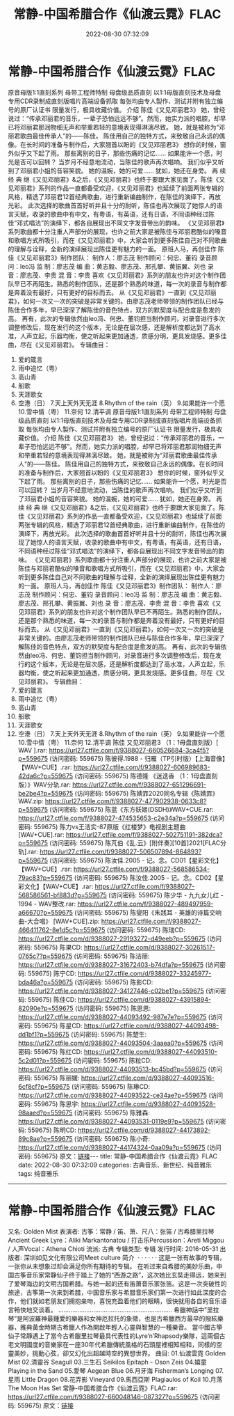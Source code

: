 ﻿---
title: 常静-中国希腊合作《仙渡云霓》FLAC
date: 2022-08-30 07:32:09
categories: 古典音乐、新世纪、纯音雅乐
tags: 纯音雅乐
---
# 常静-中国希腊合作《仙渡云霓》FLAC

原音母版1:1直刻系列 母带工程师特制 母盘级品质直刻
以1:1母版直刻技术及母盘专用CDR录制成直刻版唱片高端设备抓取
每张均由专人製作、测试并附有独立编号的原厂认证书 限量发行，极具收藏价值。
介绍
陈佳《又见邓丽君3》
她，曾经说过：“传承邓丽君的音乐，一辈子恐怕远远不够”。然而，她实力派的唱腔，却早已将邓丽君那润物细无声和举重若轻的意境表现得淋漓尽致。
她，就是被称为“邓丽君歌曲最佳传承人”的——陈佳。
陈佳用自己的独特方式，来致敬自己永远的偶像。在长时间的准备与制作后，大家翘首以盼的《又见邓丽君3》
想你的时候，窗外似乎又下起了雨。
那些离别的日子，那些伤痛的记忆……
如果能许一个愿，时光是否可以回转？
当岁月不经意地流动，当陈佳的歌声再次唱响。
我们似乎又听到了邓丽君小姐的音容笑貌。
她的温婉，她的可爱……
犹如，她还在身旁。
再 续 经 典
继《又见邓丽君》&之后，《又见邓丽君》也终于要跟大家见面了。陈佳《又见邓丽君》系列的作品一直都备受欢迎，《又见邓丽君》也延续了前面两张专辑的风格，精选了邓丽君12首经典歌曲，进行重新编曲制作，在陈佳的演绎下，再放光彩。
此次选择的歌曲首首好听并且十分的耐听，陈佳也再次展现了她惊人的语言天赋，收录的歌曲中有中文，有粤语，有英语，还有日语，不同语种经过陈佳“邓式唱法”的演绎下，都各自展现出不同文字发音带出的韵味。
《又见邓丽君》系列歌曲都十分注重人声部分的展现，也许之前大家是被陈佳与邓丽君酷似的嗓音和歌唱方式所吸引，而在《又见邓丽君》中，大家会听到更多陈佳自己对不同歌曲的理解与诠释，全新的演绎展现出陈佳更有魅力的一面。
原班人马，再创佳作
陈佳《又见邓丽君3》制作团队：
制作人：廖志茂
制作顾问：何忠、董钧
录音顾问：leo冯
监 制：廖志茂
编 曲：黄志毅、廖志茂、邢孔攀、黄振翼、刘也
录 音：廖志茂、李贵
混 音：李贵
喜欢《又见邓丽君》系列的朋友也许对这个制作团队早已不再陌生。熟悉的制作团队，还是那个熟悉的味道，每一次的录音与制作都是奔着没有最好，只有更好的目标而去。
从《又见邓丽君》一直到《又见邓丽君》，如何一次又一次的突破是非常关键的。由廖志茂老师带领的制作团队已经与陈佳合作多年，早已深深了解陈佳的音色特点，双方的默契度与配合度是愈发的高。
再有，此次的专辑依然由leo冯、何忠、董钧担当制作顾问，对录音进行多次调整修改后，现在发行的这个版本，无论是在层次感，还是解析度都达到了高水准，人声立起，乐器均衡，使之听起来更加通透，质感分明，更具发烧感。更多佳曲，尽在《又见邓丽君》。
专辑曲目：
1. 爱的箴言
2. 雨中追忆（粤）
3. 高山青
4. 船歌
5. 天涯歌女
6. 空港（日）
7.天上天外天无涯
8.Rhythm of the rain（英）
9.如果能许一个愿
10.雪中情（粤）
11.奈何
12.清平调
原音母版1:1直刻系列 母带工程师特制 母盘级品质直刻
以1:1母版直刻技术及母盘专用CDR录制成直刻版唱片高端设备抓取
每张均由专人製作、测试并附有独立编号的原厂认证书 限量发行，极具收藏价值。
介绍
陈佳《又见邓丽君3》
她，曾经说过：“传承邓丽君的音乐，一辈子恐怕远远不够”。然而，她实力派的唱腔，却早已将邓丽君那润物细无声和举重若轻的意境表现得淋漓尽致。
她，就是被称为“邓丽君歌曲最佳传承人”的——陈佳。
陈佳用自己的独特方式，来致敬自己永远的偶像。在长时间的准备与制作后，大家翘首以盼的《又见邓丽君3》
想你的时候，窗外似乎又下起了雨。
那些离别的日子，那些伤痛的记忆……
如果能许一个愿，时光是否可以回转？
当岁月不经意地流动，当陈佳的歌声再次唱响。
我们似乎又听到了邓丽君小姐的音容笑貌。
她的温婉，她的可爱……
犹如，她还在身旁。
再 续 经 典
继《又见邓丽君》&之后，《又见邓丽君》也终于要跟大家见面了。陈佳《又见邓丽君》系列的作品一直都备受欢迎，《又见邓丽君》也延续了前面两张专辑的风格，精选了邓丽君12首经典歌曲，进行重新编曲制作，在陈佳的演绎下，再放光彩。
此次选择的歌曲首首好听并且十分的耐听，陈佳也再次展现了她惊人的语言天赋，收录的歌曲中有中文，有粤语，有英语，还有日语，不同语种经过陈佳“邓式唱法”的演绎下，都各自展现出不同文字发音带出的韵味。
《又见邓丽君》系列歌曲都十分注重人声部分的展现，也许之前大家是被陈佳与邓丽君酷似的嗓音和歌唱方式所吸引，而在《又见邓丽君》中，大家会听到更多陈佳自己对不同歌曲的理解与诠释，全新的演绎展现出陈佳更有魅力的一面。
原班人马，再创佳作
陈佳《又见邓丽君3》制作团队：
制作人：廖志茂
制作顾问：何忠、董钧
录音顾问：leo冯
监 制：廖志茂
编 曲：黄志毅、廖志茂、邢孔攀、黄振翼、刘也
录 音：廖志茂、李贵
混 音：李贵
喜欢《又见邓丽君》系列的朋友也许对这个制作团队早已不再陌生。熟悉的制作团队，还是那个熟悉的味道，每一次的录音与制作都是奔着没有最好，只有更好的目标而去。
从《又见邓丽君》一直到《又见邓丽君》，如何一次又一次的突破是非常关键的。由廖志茂老师带领的制作团队已经与陈佳合作多年，早已深深了解陈佳的音色特点，双方的默契度与配合度是愈发的高。
再有，此次的专辑依然由leo冯、何忠、董钧担当制作顾问，对录音进行多次调整修改后，现在发行的这个版本，无论是在层次感，还是解析度都达到了高水准，人声立起，乐器均衡，使之听起来更加通透，质感分明，更具发烧感。更多佳曲，尽在《又见邓丽君》。
专辑曲目：
1. 爱的箴言
2. 雨中追忆（粤）
3. 高山青
4. 船歌
5. 天涯歌女
6. 空港（日）
7.天上天外天无涯
8.Rhythm of the rain（英）
9.如果能许一个愿
10.雪中情（粤）
11.奈何
12.清平调
陈佳 又见邓丽君3 （1：1母盘直刻版）[ WAV ].rar: https://url27.ctfile.com/f/9388027-660526684-3ca4f5?p=559675
(访问密码: 559675)
陈彼得.1988 - 归雁（TP引时版）【上海音像】【WAV+CUE】.rar: https://url27.ctfile.com/f/9388027-606989683-42da6c?p=559675
(访问密码: 559675)
陈德隆 《迷迭香 （1：1母盘直刻版）》WAV分轨.rar: https://url27.ctfile.com/f/9388027-651296691-be2be4?p=559675
(访问密码: 559675)
陈婧霏2020同名专辑《陈婧霏》WAV.zip: https://url27.ctfile.com/f/9388027-477902938-0633c8?p=559675
(访问密码: 559675)
陈蓝《东方妖姬(DSDH)》WAV+CUE.rar: https://url27.ctfile.com/f/9388027-474535653-c2e34a?p=559675
(访问密码: 559675)
陈力vs王洁实-87原版《红楼梦》电视剧主题曲[WAV+CUE].rar: https://url27.ctfile.com/f/9388027-502751191-382dca?p=559675
(访问密码: 559675)
陈芃伯《乱.云》[附伴奏][10首]2021[FLAC分轨].rar: https://url27.ctfile.com/f/9388027-506507894-864893?p=559675
(访问密码: 559675)
陈汝佳.2005 - 记。念。CD01【星彩文化】【WAV+CUE】.rar: https://url27.ctfile.com/f/9388027-568586534-79ac83?p=559675
(访问密码: 559675)
陈汝佳.2005 - 记。念。CD02【星彩文化】【WAV+CUE】.rar: https://url27.ctfile.com/f/9388027-568586561-bf883d?p=559675
(访问密码: 559675)
陈少华 - 九九女儿红 - 1994 - WAV整改.rar: https://url27.ctfile.com/f/9388027-489497959-a66670?p=559675
(访问密码: 559675)
陈燮阳《朱践耳 - 英雄的诗篇交响曲-大合唱》 [WAV+CUE].zip: https://url27.ctfile.com/f/9388027-466411762-8e1d5c?p=559675
(访问密码: 559675)
陈瑞CD: https://url27.ctfile.com/d/9388027-29193272-d49eeb?p=559675
(访问密码: 559675)
陈果CD: https://url27.ctfile.com/d/9388027-30261517-0765c7?p=559675
(访问密码: 559675)
陈洁丽: https://url27.ctfile.com/d/9388027-31672403-b74dfa?p=559675
(访问密码: 559675)
陈宁CD: https://url27.ctfile.com/d/9388027-33245977-bda46a?p=559675
(访问密码: 559675)
陈影CD: https://url27.ctfile.com/d/9388027-34127446-c02be1?p=559675
(访问密码: 559675)
陈佳CD: https://url27.ctfile.com/d/9388027-43915894-82090e?p=559675
(访问密码: 559675)
陈思思: https://url27.ctfile.com/d/9388027-44093492-987e7e?p=559675
(访问密码: 559675)
陈星CD: https://url27.ctfile.com/d/9388027-44093498-dd1bf1?p=559675
(访问密码: 559675)
陈楚生: https://url27.ctfile.com/d/9388027-44093504-3aaea0?p=559675
(访问密码: 559675)
陈红CD: https://url27.ctfile.com/d/9388027-44093510-5c2d01?p=559675
(访问密码: 559675)
陈粒CD: https://url27.ctfile.com/d/9388027-44093513-bc45bd?p=559675
(访问密码: 559675)
陈丽媛: https://url27.ctfile.com/d/9388027-44093516-6cf8cf?p=559675
(访问密码: 559675)
陈琳CD: https://url27.ctfile.com/d/9388027-44093522-ce34ae?p=559675
(访问密码: 559675)
陈思宇: https://url27.ctfile.com/d/9388027-44093528-98aaed?p=559675
(访问密码: 559675)
陈雅森: https://url27.ctfile.com/d/9388027-44093531-0119e9?p=559675
(访问密码: 559675)
陈明CD: https://url27.ctfile.com/d/9388027-44173892-89c8ae?p=559675
(访问密码: 559675)
陈小奇: https://url27.ctfile.com/d/9388027-44174324-0aa09a?p=559675
(访问密码: 559675)
原文：[链接](https://blog.sina.com.cn/s/blog_1647c7e7601030z4q.html)---
title: 常静-中国希腊合作《仙渡云霓》FLAC
date: 2022-08-30 07:32:09
categories: 古典音乐、新世纪、纯音雅乐
tags: 纯音雅乐
---
# 常静-中国希腊合作《仙渡云霓》FLAC

又名: Golden Mist
表演者: 古筝：常静 / 笛、箫、尺八：张笛 / 古希腊里拉琴Ancient Greek Lyre：Aliki
Markantonatou / 打击乐Percussion：Areti Miggou / 人声Vocal：Athena
Chioti
流派: 古典
专辑类型: 专辑
发行时间: 2016-05-31
出版者: 深圳如见文化有限公司Meet culture
简介  · · · · · ·
这是一张有故事的专辑，一张你从未想象过却会满足你所有期待的专辑。
在听过来自希腊的美妙乐曲，中国古筝音乐家常静仙子终于踏上了她的“西游之路”，这次她比玄奘走得远，她来到了爱琴海边的文明古国希腊。与她一起的还有笛箫音乐家张笛。这是一次突破性的旅途，古筝第一次来到希腊，中国音乐家与希腊音乐家们第一次进行如此深度的合作，他们就如老朋友们拥抱亲吻，喜悦充盈着他们的眼睛，很快就用各自的音乐语言畅快地交谈着。
.................................................................
希臘神話中”里拉琴”是阿波羅神最鍾愛的樂器和女神厄拉托的象徵，也是古希臘西方最早的撥絃樂器，雅典黃金時期古希臘人作為開啟年輕人心靈與智慧的一種樂音。
當中國古箏仙子常靜遇上了當今古希臘里拉琴最具代表性的Lyre’n’Rhapsody樂隊，這兩個古老文明國度的音樂家在一座30年代希臘傳統風格的石頭屋裡相知相和，同樣的空靈美妙，挑動心弦，卻又幻化出超越時空的異想世界。
曲目:
01.仙渡雲霓 Golden Mist
02.清靈谷 Seagull
03.三生石 Seikilos Epitaph - Oson Zeis
04.嬉童 Playing in the Sand
05.愛琴 Aegean Blue
06.月牙海 Fisherman’s Longing
07.星雨 Little Dragon
08.花弄影 Vineyard
09.馬西亞斯 Plagiaulos of Koil
10.月落 The Moon Has Set
常静-中国希腊合作《仙渡云霓》FLAC.rar: https://url27.ctfile.com/f/9388027-660048146-087327?p=559675
(访问密码: 559675)
原文：[链接](https://blog.sina.com.cn/s/blog_1647c7e7601030z4q.html)